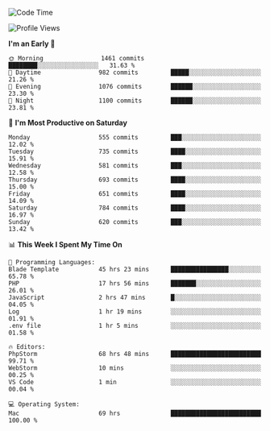 <!--START_SECTION:waka-->
![Code Time](http://img.shields.io/badge/Code%20Time-3%2C426%20hrs%2016%20mins-blue)

![Profile Views](http://img.shields.io/badge/Profile%20Views-1-blue)

**I'm an Early 🐤** 

```text
🌞 Morning                1461 commits        ████████░░░░░░░░░░░░░░░░░   31.63 % 
🌆 Daytime                982 commits         █████░░░░░░░░░░░░░░░░░░░░   21.26 % 
🌃 Evening                1076 commits        ██████░░░░░░░░░░░░░░░░░░░   23.30 % 
🌙 Night                  1100 commits        ██████░░░░░░░░░░░░░░░░░░░   23.81 % 
```
📅 **I'm Most Productive on Saturday** 

```text
Monday                   555 commits         ███░░░░░░░░░░░░░░░░░░░░░░   12.02 % 
Tuesday                  735 commits         ████░░░░░░░░░░░░░░░░░░░░░   15.91 % 
Wednesday                581 commits         ███░░░░░░░░░░░░░░░░░░░░░░   12.58 % 
Thursday                 693 commits         ████░░░░░░░░░░░░░░░░░░░░░   15.00 % 
Friday                   651 commits         ████░░░░░░░░░░░░░░░░░░░░░   14.09 % 
Saturday                 784 commits         ████░░░░░░░░░░░░░░░░░░░░░   16.97 % 
Sunday                   620 commits         ███░░░░░░░░░░░░░░░░░░░░░░   13.42 % 
```


📊 **This Week I Spent My Time On** 

```text
💬 Programming Languages: 
Blade Template           45 hrs 23 mins      ████████████████░░░░░░░░░   65.78 % 
PHP                      17 hrs 56 mins      ███████░░░░░░░░░░░░░░░░░░   26.01 % 
JavaScript               2 hrs 47 mins       █░░░░░░░░░░░░░░░░░░░░░░░░   04.05 % 
Log                      1 hr 19 mins        ░░░░░░░░░░░░░░░░░░░░░░░░░   01.91 % 
.env file                1 hr 5 mins         ░░░░░░░░░░░░░░░░░░░░░░░░░   01.58 % 

🔥 Editors: 
PhpStorm                 68 hrs 48 mins      █████████████████████████   99.71 % 
WebStorm                 10 mins             ░░░░░░░░░░░░░░░░░░░░░░░░░   00.25 % 
VS Code                  1 min               ░░░░░░░░░░░░░░░░░░░░░░░░░   00.04 % 

💻 Operating System: 
Mac                      69 hrs              █████████████████████████   100.00 % 
```


<!--END_SECTION:waka-->

